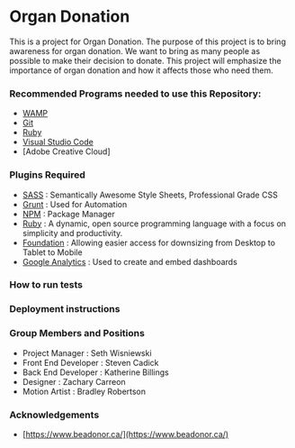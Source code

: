 # Organ Donation #

This is a project for Organ Donation. The purpose of this project is to bring awareness for organ donation. We want to bring as many people as possible to make their decision to donate. This project will emphasize the importance of organ donation and how it affects those who need them.

### Recommended Programs needed to use this Repository: ###

* [WAMP](https://sourceforge.net/projects/wampserver/files/latest/download)
* [Git](https://git-scm.com/downloads)
* [Ruby](http://www.ruby-lang.org/en/)
* [Visual Studio Code](https://code.visualstudio.com/)
* [Adobe Creative Cloud]

### Plugins Required ###

* [SASS](http://sass-lang.com/) : Semantically Awesome Style Sheets, Professional Grade CSS
* [Grunt](https://gruntjs.com/) : Used for Automation
* [NPM](https://www.npmjs.com/) : Package Manager
* [Ruby](http://www.ruby-lang.org/en/) : A dynamic, open source programming language with a focus on simplicity and productivity.
* [Foundation](https://foundation.zurb.com/) : Allowing easier access for downsizing from Desktop to Tablet to Mobile
* [Google Analytics](https://www.google.com/analytics/analytics/#?modal_active=none) : Used to create and embed dashboards

### How to run tests ###

### Deployment instructions ###

### Group Members and Positions ###

* Project Manager : Seth Wisniewski
* Front End Developer : Steven Cadick
* Back End Developer : Katherine Billings
* Designer : Zachary Carreon
* Motion Artist : Bradley Robertson

### Acknowledgements ###

* [https://www.beadonor.ca/](https://www.beadonor.ca/)
